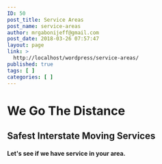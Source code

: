 ```yaml
---
ID: 50
post_title: Service Areas
post_name: service-areas
author: mrgabonijeff@gmail.com
post_date: 2018-03-26 07:57:47
layout: page
link: >
  http://localhost/wordpress/service-areas/
published: true
tags: [ ]
categories: [ ]
---
```

<h1>We Go The Distance</h1>
<h2>Safest Interstate Moving Services</h2>
<h4>Let's see if we have service in your area.</h4>